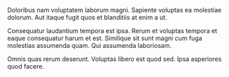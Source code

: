 Doloribus nam voluptatem laborum magni. Sapiente voluptas ea molestiae dolorum. Aut itaque fugit quos et blanditiis at enim a ut.
 Consequatur laudantium tempora est ipsa. Rerum et voluptas tempora et eaque consequatur harum et est. Similique sit sunt magni cum fuga molestias assumenda quam. Qui assumenda laboriosam.
 Omnis quas rerum deserunt. Voluptas libero est quod sed. Ipsa asperiores quod facere.